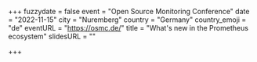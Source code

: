 +++
fuzzydate = false
event = "Open Source Monitoring Conference"
date = "2022-11-15"
city = "Nuremberg"
country = "Germany"
country_emoji = "de"
eventURL = "https://osmc.de/"
title = "What's new in the Prometheus ecosystem"
slidesURL = ""

+++

